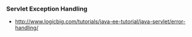 ### Servlet Exception Handling

- http://www.logicbig.com/tutorials/java-ee-tutorial/java-servlet/error-handling/
